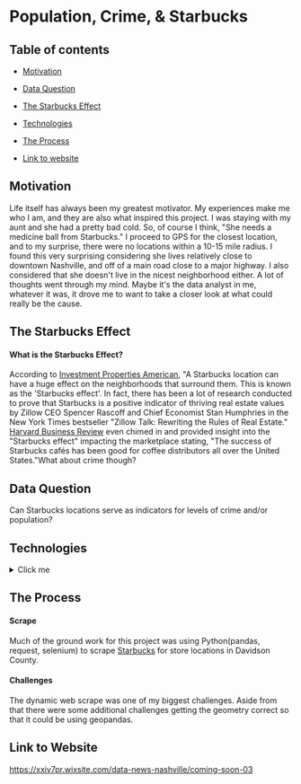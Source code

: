 # Population, Crime, & Starbucks

## Table of contents
* [Motivation](#motivation)

* [Data Question](#data-question)

* [The Starbucks Effect](#the-starbucks-effect)

* [Technologies](#technologies)

* [The Process](#the-process)

* [Link to website](#link-to-website)

## Motivation
Life itself has always been my greatest motivator. My experiences make me who I am, and they are also what inspired this project.  I was staying with my aunt and she had a pretty bad cold. So, of course I think, "She needs a medicine ball from Starbucks." I proceed to GPS for the closest location, and to my surprise, there were no locations within a 10-15 mile radius. I found this very surprising considering she lives relatively close to downtown Nashville, and off of a main road close to a major  highway. I also considered that she doesn't live in the nicest neighborhood either. A lot of thoughts went through my mind. Maybe it's  the data analyst in me, whatever it was, it  drove me to want to take a closer look at what could really be the cause.

## The Starbucks Effect
#### What is the Starbucks Effect?

 According to [Investment Properties American](https://aipcommercialrealestate.com/the-starbucks-effect/#:~:text=The%20Starbucks%20Effect%20on%20Local%20Real%20Estate%20and,developers%20that%20the%20neighborhood%20is%20on%20the%20rise.), "A Starbucks location can have a huge effect on the neighborhoods that surround them. This is known as the 'Starbucks effect'. In fact, there has been a lot of research conducted to prove that Starbucks is a positive indicator of thriving real estate values by Zillow CEO Spencer Rascoff and Chief Economist Stan Humphries in the New York Times bestseller "Zillow Talk: Rewriting the Rules of Real Estate." [Harvard Business Review](https://hbr.org/2000/03/the-starbucks-effect) even chimed in and provided insight into the "Starbucks effect" impacting the marketplace stating, "The success of Starbucks cafés has been good for coffee distributors all over the United States."​What about crime though?


## Data Question
Can Starbucks locations serve as indicators for levels of crime and/or population?

## Technologies
<details>
  <summary>Click me</summary>

  #### Python
     * Selenium Webdriver
     * WebdriverWait
     * BeautifulSoup
     * Geopandas
     * Shapely.geometry
     * Folium

  #### Microsoft Excel


</details>

## The Process
#### Scrape
Much of the ground work for this project was using Python(pandas, request, selenium) to scrape [Starbucks](https://www.starbucks.com/store-locator?map=36.62577,-87.31855,15z) for store locations in Davidson County.


#### Challenges
The dynamic web scrape was one of my biggest challenges. Aside from that there were some additional challenges getting the geometry correct so that it could be using geopandas.

## Link to Website
https://xxiv7pr.wixsite.com/data-news-nashville/coming-soon-03
